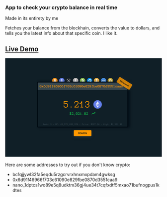 ### App to check your crypto balance in real time

Made in its entirety by me

Fetches your balance from the blockhain, converts the value to dollars, and tells you the latest info about that specific coin. I like it.

## [Live Demo](https://mat2ja.github.io/crypto-address-lookup)

<img src='img/screenshot.png'>

Here are some addresses to try out if you don't know crypto:

-   bc1qjjywl32fa5eqdu5rzgcrvrxhnxmxpdam4gwksg
-   0x6d91f46966f703c61090e829fbe0870d3551caa9
-   nano_1dptcs1wo89e5q8udktm36gj4ue34t7cqfxdtf5mxao71bufnogpus1kdtes

